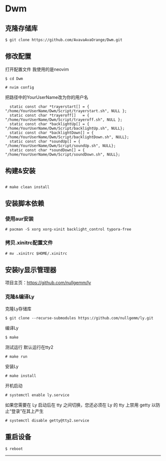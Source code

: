 # Dwm
## 克隆存储库
```shell
$ git clone https://github.com/AvavaAvaOrange/Dwm.git 

```
## 修改配置
打开配置文件 我使用的是neovim
```shell
$ cd Dwm

# nvim config
```

把路径中的YourUserName改为你的用户名
```shell
  static const char *trayerstart[] = { "/home/YourUserName/Dwm/Script/trayerstart.sh", NULL };
  static const char *trayeroff[]   = { "/home/YourUserName/Dwm/Script/trayeroff.sh", NULL };
  static const char *backlightUp[] = { "/home/YourUserName/Dwm/Script/backlightUp.sh", NULL};
  static const char *backlightDown[] = { "/home/YourUserName/Dwm/Script/backlightDown.sh", NULL};
  static const char *soundUp[] = { "/home/YourUserName/Dwm/Script/soundUp.sh", NULL};
  static const char *soundDown[] = { "/home/YourUserName/Dwm/Script/soundDown.sh", NULL};
```

## 构建&安装
```shell

# make clean install

```

## 安装脚本依赖
### 使用aur安装
```shell 
# pacman -S xorg xorg-xinit backlight_control typora-free
```

### 拷贝.xinitrc配置文件

```shell
# mv .xinitrc $HOME/.xinitrc

```
## 安装ly显示管理器

项目主页：https://github.com/nullgemm/ly

### 克隆&编译Ly
克隆Ly存储库
```shell
$ git clone --recurse-submodules https://github.com/nullgemm/ly.git
```

编译Ly
```shell
$ make
```

测试运行 默认运行在tty2
```shell
# make run
```

安装Ly
```shell
# make install
```

开机启动
```shell
# systemctl enable ly.service
```

如果您需要在 Ly 启动后在 tty 之间切换，您还必须在 Ly 的 tty 上禁用 getty 以防止“登录”在其上产生
```shell
# systemctl disable getty@tty2.service
```

## 重启设备

```shell
$ reboot
```

--------



